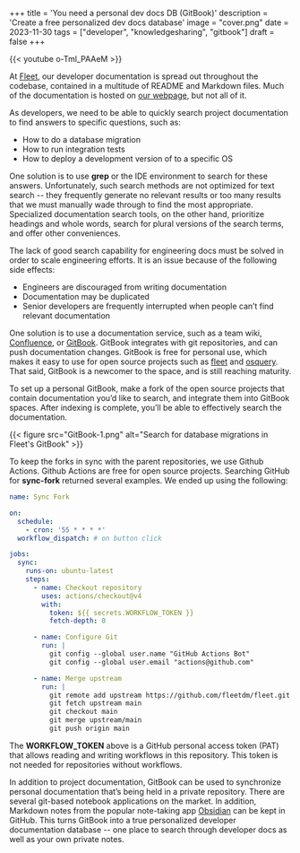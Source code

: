 +++
title = 'You need a personal dev docs DB (GitBook)'
description = 'Create a free personalized dev docs database'
image = "cover.png"
date = 2023-11-30
tags = ["developer", "knowledgesharing", "gitbook"]
draft = false
+++

{{< youtube o-Tml_PAAeM >}}

At [Fleet](https://fleetdm.com/), our developer documentation is spread out throughout the codebase,
contained in a multitude of README and Markdown files. Much of the documentation is hosted
on [our webpage](https://fleetdm.com/docs/get-started/why-fleet), but not all of it.

As developers, we need to be able to quickly search project documentation to find answers to
specific questions, such as:

- How to do a database migration
- How to run integration tests
- How to deploy a development version of to a specific OS

One solution is to use **grep** or the IDE environment to search for these answers. Unfortunately,
such search methods are not optimized for text search -- they frequently generate no relevant
results or too many results that we must manually wade through to find the most appropriate.
Specialized documentation search tools, on the other hand, prioritize headings and whole words,
search for plural versions of the search terms, and offer other conveniences.

The lack of good search capability for engineering docs must be solved in order to scale engineering
efforts. It is an issue because of the following side effects:

- Engineers are discouraged from writing documentation
- Documentation may be duplicated
- Senior developers are frequently interrupted when people can’t find relevant documentation

One solution is to use a documentation service, such as a team
wiki, [Confluence](https://www.atlassian.com/software/confluence),
or [GitBook](https://www.gitbook.com/). GitBook
integrates with git repositories, and can push documentation changes. GitBook is free for personal
use, which makes it easy to use for open source projects such
as [fleet](https://github.com/fleetdm/fleet) and [osquery](https://github.com/osquery/osquery). That
said,
GitBook is a newcomer to the space, and is still reaching maturity.

To set up a personal GitBook, make a fork of the open source projects that contain documentation
you’d like to search, and integrate them into GitBook spaces. After indexing is complete, you’ll be
able to effectively search the documentation.

{{< figure src="GitBook-1.png" alt="Search for database migrations in Fleet's GitBook" >}}

To keep the forks in sync with the parent repositories, we use Github Actions. Github Actions are
free for open source projects. Searching GitHub for **sync-fork** returned several examples. We
ended up using the following:

```yaml
name: Sync Fork

on:
  schedule:
    - cron: '55 * * * *'
  workflow_dispatch: # on button click

jobs:
  sync:
    runs-on: ubuntu-latest
    steps:
      - name: Checkout repository
        uses: actions/checkout@v4
        with:
          token: ${{ secrets.WORKFLOW_TOKEN }}
          fetch-depth: 0

      - name: Configure Git
        run: |
          git config --global user.name "GitHub Actions Bot"
          git config --global user.email "actions@github.com"

      - name: Merge upstream
        run: |
          git remote add upstream https://github.com/fleetdm/fleet.git
          git fetch upstream main
          git checkout main
          git merge upstream/main
          git push origin main
```

The **WORKFLOW_TOKEN** above is a GitHub personal access token (PAT) that allows reading and writing
workflows in this repository. This token is not needed for repositories without workflows.

In addition to project documentation, GitBook can be used to synchronize personal documentation
that’s being held in a private repository. There are several git-based notebook applications on the
market. In addition, Markdown notes from the popular note-taking
app [Obsidian](https://obsidian.md/) can be kept in GitHub. This turns GitBook into a true
personalized developer documentation database -- one place to search through developer docs as well
as your own private notes.
